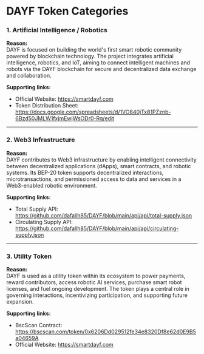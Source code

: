 # DAYF Token Categories

### 1. Artificial Intelligence / Robotics

**Reason:**  
DAYF is focused on building the world's first smart robotic community powered by blockchain technology. The project integrates artificial intelligence, robotics, and IoT, aiming to connect intelligent machines and robots via the DAYF blockchain for secure and decentralized data exchange and collaboration.

**Supporting links:**  
- Official Website: https://smartdayf.com  
- Token Distribution Sheet: https://docs.google.com/spreadsheets/d/1VO840jTx81PZznb-6Bzd50JMLW1fxjmEwjWsODr0-Rg/edit

---

### 2. Web3 Infrastructure

**Reason:**  
DAYF contributes to Web3 infrastructure by enabling intelligent connectivity between decentralized applications (dApps), smart contracts, and robotic systems. Its BEP-20 token supports decentralized interactions, microtransactions, and permissioned access to data and services in a Web3-enabled robotic environment.

**Supporting links:**  
- Total Supply API: https://github.com/dafallh85/DAYF/blob/main/api/api/total-supply.json  
- Circulating Supply API: https://github.com/dafallh85/DAYF/blob/main/api/api/circulating-supply.json

---

### 3. Utility Token

**Reason:**  
DAYF is used as a utility token within its ecosystem to power payments, reward contributors, access robotic AI services, purchase smart robot licenses, and fuel ongoing development. The token plays a central role in governing interactions, incentivizing participation, and supporting future expansion.

**Supporting links:**  
- BscScan Contract: https://bscscan.com/token/0x6206Dd029512fe34e8320Df8e62d0E9B5a04659A  
- Official Website: https://smartdayf.com
